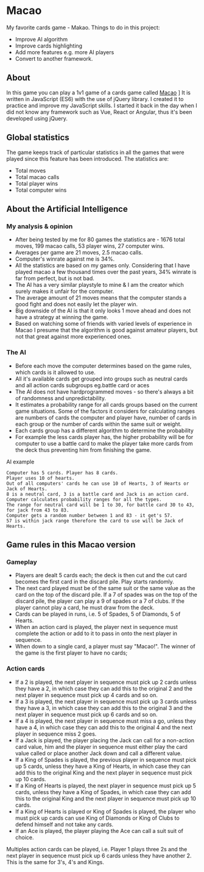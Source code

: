 # Macao

My favorite cards game - Makao. 
Things to do in this project: 

* Improve AI algorithm
* Improve cards highlighting
* Add more features e.g. more AI players
* Convert to another framework.


## About 
In this game you can play a 1v1 game of a cards game called [Macao](https://en.wikipedia.org/wiki/Macau_(card_game)) ]
It is written in JavaScript (ES6) with the use of jQuery library. I created it to practice and improve my JavaScript skills. I started it back in the day when I did not know any framework such as Vue, React or Angular, thus it's been developed using jQuery.
## Global statistics
The game keeps track of particular statistics in all the games that were played since this feature has been introduced. The statistics are: 

* Total moves 
* Total macao calls 
* Total player wins 
* Total computer wins 

## About the Artificial Intelligence
### My analysis & opinion
* After being tested by me for 80 games the statistics are - 1676 total moves, 199 macao calls, 53 player wins, 27 computer wins.
* Averages per game are 21 moves, 2.5 macao calls.
* Computer's winrate against me is 34%.
* All the statistics are based on my games only. Considering that I have played macao a few thousand times over the past years, 34% winrate is far from perfect, but is not bad.
* The AI has a very similar playstyle to mine & I am the creator which surely makes it unfair for the computer.
* The average amount of 21 moves means that the computer stands a good fight and does not easily let the player win.
* Big downside of the AI is that it only looks 1 move ahead and does not have a strategy at winning the game.
* Based on watching some of friends with varied levels of experience in Macao I presume that the algorithm is good against amateur players, but not that great against more experienced ones.
### The AI
* Before each move the computer determines based on the game rules, which cards is it allowed to use. 
* All it's available cards get grouped into groups such as neutral cards and all action cards subgroups eg.battle card or aces
* The AI does not have hardprogrammed moves - so there's always a bit of randomness and unpredictability. 
* It estimates a probability range for all cards groups based on the current game situations. Some of the factors it considers for calculating ranges are numbers of cards the computer and player have, number of cards in each group or the number of cards within the same suit or weight.
* Each cards group has a different algorithm to determine the probability
* For example the less cards player has, the higher probability will be for computer to use a battle card to make the player take more cards from the deck thus preventing him from finishing the game.

AI example

```
Computer has 5 cards. Player has 8 cards.
Player uses 10 of hearts. 
Out of all computers' cards he can use 10 of Hearts, 3 of Hearts or Jack of Hearts. 
8 is a neutral card, 3 is a battle card and Jack is an action card.
Computer calculates probability ranges for all the types.
The range for neutral card will be 1 to 30, for battle card 30 to 43, for jack from 43 to 83.
Computer gets a random number between 1 and 83 - it get's 57.
57 is within jack range therefore the card to use will be Jack of Hearts.
```

## Game rules in this Macao version

### Gameplay

* Players are dealt 5 cards each; the deck is then cut and the cut card becomes the first card in the discard pile. Play starts randomly.
* The next card played must be of the same suit or the same value as the card on the top of the discard pile. If a 7 of spades was on the top of the discard pile, the player can play a 9 of spades or a 7 of clubs. If the player cannot play a card, he must draw from the deck.
* Cards can be played in runs, i.e. 5 of Spades, 5 of Diamonds, 5 of Hearts.
* When an action card is played, the player next in sequence must complete the action or add to it to pass in onto the next player in sequence.
* When down to a single card, a player must say "Macao!". The winner of the game is the first player to have no cards;

### Action cards

* If a 2 is played, the next player in sequence must pick up 2 cards unless they have a 2, in which case they can add this to the original 2 and the next player in sequence must pick up 4 cards and so on.
* If a 3 is played, the next player in sequence must pick up 3 cards unless they have a 3, in which case they can add this to the original 3 and the next player in sequence must pick up 6 cards and so on.
* If a 4 is played, the next player in sequence must miss a go, unless they have a 4, in which case they can add this to the original 4 and the next player in sequence miss 2 goes.
* If a Jack is played, the player placing the Jack can call for a non-action card value, him and the player in sequence must either play the card value called or place another Jack down and call a different value.
* If a King of Spades is played, the previous player in sequence must pick up 5 cards, unless they have a King of Hearts, in which case they can add this to the original King and the next player in sequence must pick up 10 cards.
* If a King of Hearts is played, the next player in sequence must pick up 5 cards, unless they have a King of Spades, in which case they can add this to the original King and the next player in sequence must pick up 10 cards.
* If a King of Hearts is played or King of Spades is played, the player who must pick up cards can use King of Diamonds or King of Clubs to defend himself and not take any cards.
* If an Ace is played, the player playing the Ace can call a suit suit of choice.

Multiples action cards can be played, i.e. Player 1 plays three 2s and the next player in sequence must pick up 6 cards unless they have another 2. This is the same for 3's, 4's and Kings.